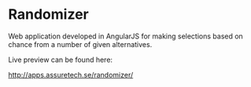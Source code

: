 Randomizer
==========

Web application developed in AngularJS for making selections based on chance from a number of given alternatives.

Live preview can be found here: 

http://apps.assuretech.se/randomizer/
